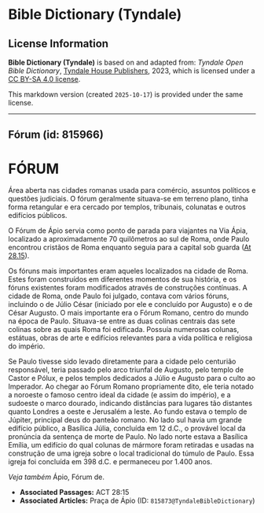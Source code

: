 # Bible Dictionary (Tyndale)

## License Information

**Bible Dictionary (Tyndale)** is based on and adapted from: _Tyndale Open Bible Dictionary_, [Tyndale House Publishers](https://tyndaleopenresources.com/), 2023, which is licensed under a [CC BY-SA 4.0 license](https://creativecommons.org/licenses/by-sa/4.0/legalcode.en).

This markdown version (created `2025-10-17`) is provided under the same license.



--------------------------------

## Fórum (id: 815966)

FÓRUM
=====

Área aberta nas cidades romanas usada para comércio, assuntos políticos e questões judiciais. O fórum geralmente situava\-se em terreno plano, tinha forma retangular e era cercado por templos, tribunais, colunatas e outros edifícios públicos.

O Fórum de Ápio servia como ponto de parada para viajantes na Via Ápia, localizado a aproximadamente 70 quilômetros ao sul de Roma, onde Paulo encontrou cristãos de Roma enquanto seguia para a capital sob guarda ([At 28\.15](https://ref.ly/Acts28:15)).

Os fóruns mais importantes eram aqueles localizados na cidade de Roma. Estes foram construídos em diferentes momentos de sua história, e os fóruns existentes foram modificados através de construções contínuas. A cidade de Roma, onde Paulo foi julgado, contava com vários fóruns, incluindo o de Júlio César (iniciado por ele e concluído por Augusto) e o de César Augusto. O mais importante era o Fórum Romano, centro do mundo na época de Paulo. Situava\-se entre as duas colinas centrais das sete colinas sobre as quais Roma foi edificada. Possuía numerosas colunas, estátuas, obras de arte e edifícios relevantes para a vida política e religiosa do império.

Se Paulo tivesse sido levado diretamente para a cidade pelo centurião responsável, teria passado pelo arco triunfal de Augusto, pelo templo de Castor e Pólux, e pelos templos dedicados a Júlio e Augusto para o culto ao Imperador. Ao chegar ao Fórum Romano propriamente dito, ele teria notado a noroeste o famoso centro ideal da cidade (e assim do império), e a sudoeste o marco dourado, indicando distâncias para lugares tão distantes quanto Londres a oeste e Jerusalém a leste. Ao fundo estava o templo de Júpiter, principal deus do panteão romano. No lado sul havia um grande edifício público, a Basílica Júlia, concluída em 12 d.C., o provável local da pronúncia da sentença de morte de Paulo. No lado norte estava a Basílica Emília, um edifício do qual colunas de mármore foram retiradas e usadas na construção de uma igreja sobre o local tradicional do túmulo de Paulo. Essa igreja foi concluída em 398 d.C. e permaneceu por 1\.400 anos.

*Veja também* Ápio, Fórum de.

* **Associated Passages:** ACT 28:15
* **Associated Articles:** Praça de Ápio (ID: `815873@TyndaleBibleDictionary`)


